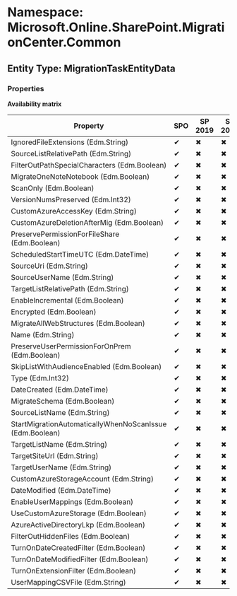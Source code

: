 # Namespace: Microsoft.Online.SharePoint.MigrationCenter.Common
## Entity Type: MigrationTaskEntityData

### Properties

**Availability matrix**

Property | SPO | SP 2019 | SP 2016 | SP 2013
----------|-----|---------|---------|--------
IgnoredFileExtensions (Edm.String) | ✔ | ✖ | ✖ | ✖
SourceListRelativePath (Edm.String) | ✔ | ✖ | ✖ | ✖
FilterOutPathSpecialCharacters (Edm.Boolean) | ✔ | ✖ | ✖ | ✖
MigrateOneNoteNotebook (Edm.Boolean) | ✔ | ✖ | ✖ | ✖
ScanOnly (Edm.Boolean) | ✔ | ✖ | ✖ | ✖
VersionNumsPreserved (Edm.Int32) | ✔ | ✖ | ✖ | ✖
CustomAzureAccessKey (Edm.String) | ✔ | ✖ | ✖ | ✖
CustomAzureDeletionAfterMig (Edm.Boolean) | ✔ | ✖ | ✖ | ✖
PreservePermissionForFileShare (Edm.Boolean) | ✔ | ✖ | ✖ | ✖
ScheduledStartTimeUTC (Edm.DateTime) | ✔ | ✖ | ✖ | ✖
SourceUri (Edm.String) | ✔ | ✖ | ✖ | ✖
SourceUserName (Edm.String) | ✔ | ✖ | ✖ | ✖
TargetListRelativePath (Edm.String) | ✔ | ✖ | ✖ | ✖
EnableIncremental (Edm.Boolean) | ✔ | ✖ | ✖ | ✖
Encrypted (Edm.Boolean) | ✔ | ✖ | ✖ | ✖
MigrateAllWebStructures (Edm.Boolean) | ✔ | ✖ | ✖ | ✖
Name (Edm.String) | ✔ | ✖ | ✖ | ✖
PreserveUserPermissionForOnPrem (Edm.Boolean) | ✔ | ✖ | ✖ | ✖
SkipListWithAudienceEnabled (Edm.Boolean) | ✔ | ✖ | ✖ | ✖
Type (Edm.Int32) | ✔ | ✖ | ✖ | ✖
DateCreated (Edm.DateTime) | ✔ | ✖ | ✖ | ✖
MigrateSchema (Edm.Boolean) | ✔ | ✖ | ✖ | ✖
SourceListName (Edm.String) | ✔ | ✖ | ✖ | ✖
StartMigrationAutomaticallyWhenNoScanIssue (Edm.Boolean) | ✔ | ✖ | ✖ | ✖
TargetListName (Edm.String) | ✔ | ✖ | ✖ | ✖
TargetSiteUrl (Edm.String) | ✔ | ✖ | ✖ | ✖
TargetUserName (Edm.String) | ✔ | ✖ | ✖ | ✖
CustomAzureStorageAccount (Edm.String) | ✔ | ✖ | ✖ | ✖
DateModified (Edm.DateTime) | ✔ | ✖ | ✖ | ✖
EnableUserMappings (Edm.Boolean) | ✔ | ✖ | ✖ | ✖
UseCustomAzureStorage (Edm.Boolean) | ✔ | ✖ | ✖ | ✖
AzureActiveDirectoryLkp (Edm.Boolean) | ✔ | ✖ | ✖ | ✖
FilterOutHiddenFiles (Edm.Boolean) | ✔ | ✖ | ✖ | ✖
TurnOnDateCreatedFilter (Edm.Boolean) | ✔ | ✖ | ✖ | ✖
TurnOnDateModifiedFilter (Edm.Boolean) | ✔ | ✖ | ✖ | ✖
TurnOnExtensionFilter (Edm.Boolean) | ✔ | ✖ | ✖ | ✖
UserMappingCSVFile (Edm.String) | ✔ | ✖ | ✖ | ✖


